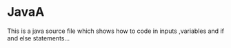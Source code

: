 # JavaA
This is a java source file which shows how to code in inputs ,variables and if and else statements...
